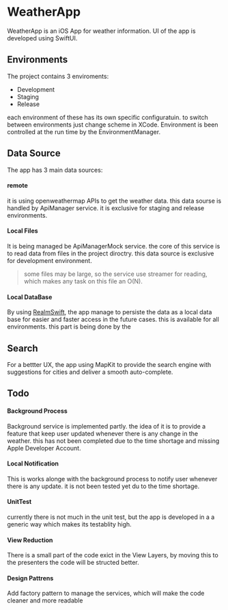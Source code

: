 # WeatherApp

WeatherApp is an iOS App for weather information.
UI of the app is developed using SwiftUI.
## Environments
The project contains 3 enviroments:
- Development
- Staging
- Release

each environment of these has its own specific configuratuin.
to switch between environments just change scheme in XCode.
Environment is been controlled at the run time by the EnvironmentManager.


## Data Source
The app has 3 main data sources:

#### remote
it is using openweathermap APIs to get the weather data.
this data sourse is handled by ApiManager service.
it is exclusive for staging and release environments.

#### Local Files
It is being managed be ApiManagerMock service.
the core of this service is to read data from files in the project diroctry.
this data source is exclusive for development environment.
> some files may be large, so the service use streamer for reading, which makes any task on this file an O(N).

#### Local DataBase
By using [RealmSwift](https://www.mongodb.com/docs/realm/sdk/swift/ "RealmSwift"), the app manage to persiste the data as a local data base for easier and faster access in the future cases.
this is available for all environments.
this part is being done by the 

## Search
For a bettter UX, the app using MapKit to provide the search engine with suggestions for cities and deliver a smooth auto-complete.


## Todo
#### Background Process
Background service is implemented partly.
the idea of it is to provide a feature that keep user updated whenever there is any change in the weather.
this has not been completed due to the time shortage and missing Apple Developer Account.

#### Local Notification
This is works alonge with the background process to notify user whenever there is any update.
it is not been tested yet du to the time shortage.

#### UnitTest
currently there is not much in the unit test, but the app is developed in a a generic way which makes its testablity high.

#### View Reduction
There is a small part of the code exict in the View Layers, by moving this to the presenters the code will be structed better.


#### Design Pattrens
Add factory pattern to manage the services, which will make the code cleaner and more readable
